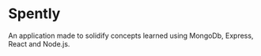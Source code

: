 # Spently
An application made to solidify concepts learned using MongoDb, Express, React and Node.js. 

